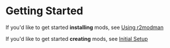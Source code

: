 # Getting Started

If you'd like to get started **installing** mods, see [Using r2modman](Using-r2modman.md)

If you'd like to get started **creating** mods, see [Initial Setup](Initial-Setup.md)